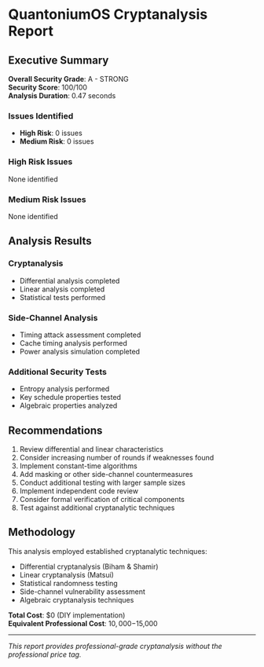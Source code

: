 # QuantoniumOS Cryptanalysis Report

## Executive Summary

**Overall Security Grade**: A - STRONG  
**Security Score**: 100/100  
**Analysis Duration**: 0.47 seconds  

### Issues Identified
- **High Risk**: 0 issues
- **Medium Risk**: 0 issues

### High Risk Issues
None identified

### Medium Risk Issues  
None identified

## Analysis Results

### Cryptanalysis
- Differential analysis completed
- Linear analysis completed  
- Statistical tests performed

### Side-Channel Analysis
- Timing attack assessment completed
- Cache timing analysis performed
- Power analysis simulation completed

### Additional Security Tests
- Entropy analysis performed
- Key schedule properties tested
- Algebraic properties analyzed

## Recommendations

1. Review differential and linear characteristics
1. Consider increasing number of rounds if weaknesses found
1. Implement constant-time algorithms
1. Add masking or other side-channel countermeasures
1. Conduct additional testing with larger sample sizes
1. Implement independent code review
1. Consider formal verification of critical components
1. Test against additional cryptanalytic techniques

## Methodology

This analysis employed established cryptanalytic techniques:
- Differential cryptanalysis (Biham & Shamir)
- Linear cryptanalysis (Matsui)
- Statistical randomness testing
- Side-channel vulnerability assessment
- Algebraic cryptanalysis techniques

**Total Cost**: $0 (DIY implementation)  
**Equivalent Professional Cost**: $10,000-$15,000  

---
*This report provides professional-grade cryptanalysis without the professional price tag.*
